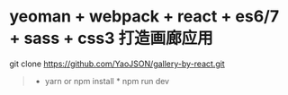 yeoman + webpack + react + es6/7 + sass + css3 打造画廊应用
==========================================================

git clone https://github.com/YaoJSON/gallery-by-react.git

> * yarn or npm install
	* npm run dev